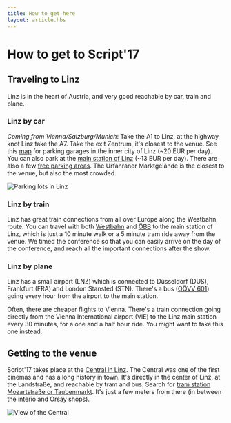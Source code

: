 ```yaml
---
title: How to get here
layout: article.hbs
---
```


# How to get to Script'17

## Traveling to Linz

Linz is in the heart of Austria, and very good reachable by car, train and plane.

### Linz by car

*Coming from Vienna/Salzburg/Munich*: Take the A1 to Linz, at the highway knot Linz take
the A7. Take the exit Zentrum, it's closest to the venue. See this [map](http://www.linz.at/verkehr/34298.asp)
for parking garages in the inner city of Linz (~20 EUR per day). You can also park at the [main
station of Linz](http://www.parken.cc/)</a> (~13 EUR per day). There are also a few [free parking areas](https://portal.linz.gv.at/Serviceguide/viewChapter.html?chapterid=122194). The Urfahraner
Marktgelände is the closest to the venue, but also the most crowded.

![Parking lots in Linz](/assets/images/parking.jpg)

### Linz by train

Linz has great train connections from all over Europe along the Westbahn route. You can travel with both
[Westbahn](http://westbahn.at) and [ÖBB](http://oebb.at) to the main station of Linz, which
is just a 10 minute walk or a 5 minute tram ride away from the venue. We timed the conference so that you
can easily arrive on the day of the conference, and reach all the important connections after the show.

### Linz by plane

Linz has a small airport (LNZ) which is connected to Düsseldorf (DUS), Frankfurt (FRA) and London Stansted (STN). There's
a bus ([OÖVV 601](http://www.ooevv.at/upload/content/media/Fahrplanbilder_601_13.12.2015.pdf)) going every hour from
the airport to the main station.

Often, there are cheaper flights to Vienna. There's a train connection going directly from the Vienna International airport (VIE) to the Linz main station every 30 minutes, for a one and a half hour ride. You might want to take this one instead.

## Getting to the venue

Script'17 takes place at the [Central in Linz](http://www.centrallinz.at). The Central was one of the first
cinemas and has a long history in town. It's directly in the center of Linz, at the Landstraße, and reachable by tram and bus.
Search for [tram station Mozartstraße or Taubenmarkt](http://linzag.at). It's just a few meters from there (in between the interio and Orsay shops).

![View of the Central](/assets/images/central.jpg)
